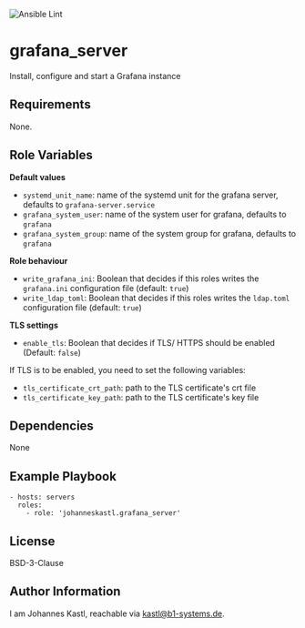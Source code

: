 ![Ansible Lint](https://github.com/johanneskastl/ansible-role-grafana_server/workflows/Ansible%20Lint/badge.svg)

grafana_server
=========

Install, configure and start a Grafana instance

Requirements
------------

None.

Role Variables
--------------

**Default values**

- `systemd_unit_name`: name of the systemd unit for the grafana server, defaults to `grafana-server.service`
- `grafana_system_user`: name of the system user for grafana, defaults to `grafana`
- `grafana_system_group`: name of the system group for grafana, defaults to `grafana`

**Role behaviour**

- `write_grafana_ini`: Boolean that decides if this roles writes the `grafana.ini` configuration file (default: `true`)
- `write_ldap_toml`: Boolean that decides if this roles writes the `ldap.toml` configuration file (default: `true`)

**TLS settings**

- `enable_tls`: Boolean that decides if TLS/ HTTPS should be enabled (Default: `false`)

If TLS is to be enabled, you need to set the following variables:

- `tls_certificate_crt_path`: path to the TLS certificate's crt file
- `tls_certificate_key_path`: path to the TLS certificate's key file

Dependencies
------------

None

Example Playbook
----------------

    - hosts: servers
      roles:
        - role: 'johanneskastl.grafana_server'

License
-------

BSD-3-Clause

Author Information
------------------

I am Johannes Kastl, reachable via kastl@b1-systems.de.
